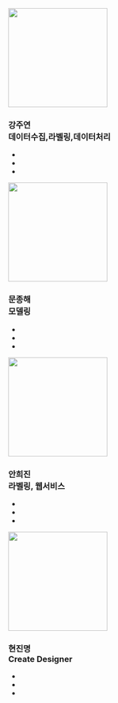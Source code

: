 <!DOCTYPE html>
<html lang="en">
<head>
    <meta charset="UTF-8">
    <meta http-equiv="X-UA-Compatible" content="IE=edge">
    <meta name="viewport" content="width=device-width, initial-scale=1.0">
    <title>Document</title>
    <link rel="stylesheet" href="../static/css/profile.css">
    <link rel="stylesheet" type="text/css" href="../static/css/style3.css">
    <link rel="stylesheet" href="https://cdnjs.cloudflare.com/ajax/libs/font-awesome/5.8.2/css/all.min.css"/>
</head>
<body>
    <section>
        <div class="container">
            <div class="card">
                <div class="content">
                    <div class="imgBx"><img width="200px"  height="200px" src="../static/images/face1.png"></div>
                    <div class="contentBx">
                        <h3>강주연<br><span>데이터수집,라벨링,데이터처리</span></h3>
                    </div>
                </div>
                <ul class="sci">
                    <li style="--i:1">
                        <a href="https://github.com/Juyeon-music"><i class="fab fa-github"></i></a>
                    </li>
                    <li style="--i:2">
                        <a href="#"><i class="fab fa-linkedin-in"></i></a>
                    </li>
                    <li style="--i:3">
                        <a href="#"><i class="fab fa-facebook"></i></a>
                    </li>
                </ul>
            </div>
             <div class="card">
                <div class="content">
                    <div class="imgBx"><img width="200px"  height="200px" src="../static/images/face2.png"></div>
                    <div class="contentBx">
                        <h3>문종해<br><span>모델링</span></h3>
                    </div>
                </div>
                <ul class="sci">
                    <li style="--i:1">
                        <a href="https://github.com/klaus126"><i class="fab fa-github"></i></a>
                    </li>
                    <li style="--i:2">
                        <a href="#"><i class="fab fa-linkedin-in"></i></a>
                    </li>
                    <li style="--i:3">
                        <a href="#"><i class="fab fa-facebook"></i></a>
                    </li>
                </ul>
            </div>
        </div>
        <div class="container">
            <div class="card">
                <div class="content">
                    <div class="imgBx"><img width="200px"  height="200px" src="../static/images/face3.png"></div>
                    <div class="contentBx">
                        <h3>안희진<br><span>라벨링, 웹서비스</span></h3>
                    </div>
                </div>
                <ul class="sci">
                    <li style="--i:1">
                        <a href="https://github.com/kkogggokk"><i class="fab fa-github"></i></a>
                    </li>
                    <li style="--i:2">
                        <a href="#"><i class="fab fa-linkedin-in"></i></a>
                    </li>
                    <li style="--i:3">
                        <a href="#"><i class="fab fa-facebook"></i></a>
                    </li>
                </ul>
            </div>
             <div class="card">
                <div class="content">
                    <div class="imgBx"><img width="200px"  height="200px" src="../static/images/face4.png"></div>
                    <div class="contentBx">
                        <h3>현진명<br><span>Create Designer</span></h3>
                    </div>
                </div>
                <ul class="sci">
                    <li style="--i:1">
                        <a href="https://github.com/doramons"><i class="fab fa-github"></i></a>
                    </li>
                    <li style="--i:2">
                        <a href="#"><i class="fab fa-linkedin-in"></i></a>
                    </li>
                    <li style="--i:3">
                        <a href="#"><i class="fab fa-facebook"></i></a>
                    </li>
                </ul>
            </div>
        </div>
    </section>
</body>
</html>